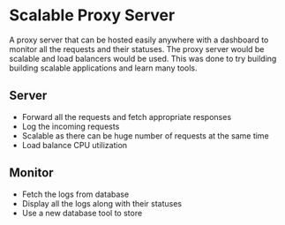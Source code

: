 # Scalable Proxy Server

A proxy server that can be hosted easily anywhere with a dashboard to monitor all the requests and their statuses. The proxy server would be scalable and load balancers would be used. This was done to try building building scalable applications and learn many tools.

## Server

* Forward all the requests and fetch appropriate responses
* Log the incoming requests
* Scalable as there can be huge number of requests at the same time
* Load balance CPU utilization

## Monitor

* Fetch the logs from database
* Display all the logs along with their statuses
* Use a new database tool to store

